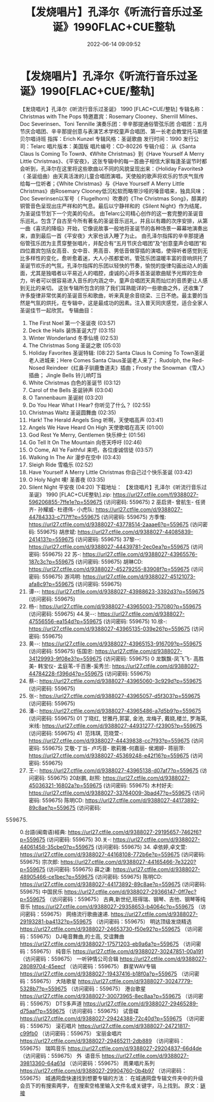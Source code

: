 ﻿---
title: 【发烧唱片】孔泽尔《听流行音乐过圣诞》1990FLAC+CUE整轨
date: 2022-06-14 09:09:52
categories: 古典音乐、新世纪、纯音雅乐
tags: 纯音雅乐
---
# 【发烧唱片】孔泽尔《听流行音乐过圣诞》1990[FLAC+CUE/整轨]

【发烧唱片】孔泽尔《听流行音乐过圣诞》 1990
[FLAC+CUE/整轨]
专辑名称：Christmas with The
Pops
特邀嘉宾：Rosemary Clooney、Sherrill
Milnes、Doc Severinsen、Toni Tennille
演奏乐团：辛辛那提通俗管弦乐团
合唱团：五月节庆合唱团、辛辛那提创意与表演艺术学校童声合唱团、第一长老会教堂托马斯堡贝尔唱诗班
指挥：Erich Kunzel
专辑风格：圣诞歌曲
发行时间：1990
发行公司：Telarc
唱片版本：美国版
唱片编号：CD-80226
专辑介绍：
从《Santa Claus Is Coming To
Town》、《White Christmas》到《Have Yourself A Merry Little
Christmas》、《平安夜》，这张专辑中的每一首曲子相信大家每逢圣诞节时都会听到，孔泽尔在这里将这些歌曲以不同的风貌呈现出来：《Holiday
Favorites》（ 圣诞组曲）由天真活泼的儿童合唱团演唱，天使般的歌声将欢乐的节庆气氛传给每一位听者；《White
Christmas》与《Have Yourself A Merry Little Christmas》由Rosemary
Clooney低沉松软而略带沙哑的嗓音唱来，独具风味；Doc Severinsen以军号（ Flugelhorn）吹奏的《The
Christmas Song》，醇美的铜管音色呈现出庄严祥和的气息。最后以宁静祥和的《Silent
Night》作为结尾，为圣诞佳节划下一个完美的句点。
由Telarc公司精心创作的这一套完整的圣诞音乐巡礼。包含了自古至今所有著名的圣诞音乐巡礼，并且以有趣的次序安排，从第一曲《喜讯的降临》开始，它像说故事一般地将圣诞节的各种场景一幕幕地演奏出来，直到最后一首《平安夜》大家也该入睡了为止。
由孔泽尔指挥的辛辛那提通俗管弦乐团为主贯穿整张唱片，并配合有“五月节庆合唱团”及“创意童声合唱团”和四位嘉宾包括女高音、女中音、男高音、男低音做穿插的演唱，使得听者感觉到无比多样性的变化，愈听愈着迷，大人小孩都爱听。管弦乐团温暖丰富的音响烘托了圣诞节欢乐的气氛，孔泽尔指挥的乐团以轻快的节奏，愉悦的旋律勾画出动人的画面，尤其是独唱者以平易近人的唱腔，虔诚的心将多首圣诞歌曲赋予光辉的生命力，听者可以很容易进入音乐的内涵之中，童声合唱团天真而灿烂的音质更让人感到无比的亲切。
这张专辑所包含的除了我们耳熟能详的一些歌曲之外，还收集了许多旋律非常优美的圣诞音乐和歌曲，听来真是余音绕梁、三日不绝。最主要的当然是气氛的烘托，在专辑中，这是最成功的因素。注入普天同庆感觉，适合全家人圣诞佳节一起欣赏。
专辑曲目：
01. The First Noel 第一个圣诞夜
(03:57)
02. Deck the Halls 装饰圣诞大厅
(03:15)
03. Winter Wonderland 冬季仙境
(02:53)
04. The Christmas Song 圣诞之歌
(05:03)
05. Holiday Favorites 圣诞特辑:
(08:22)
Santa Claus Is Coming To Town圣诞老人进城来；Here Comes
Santa Claus圣诞老人来了；
Rudolph, the Red-Nosed
Reindeer《红鼻子驯鹿鲁道夫》插曲；Frosty the Snowman《雪人》插曲；
Jingle Bells 铃儿响叮当
06. White Christmas 白色的圣诞节
(03:12)
07. Carol of the Bells 圣诞钟声
(03:04)
08. O Tannenbaum 圣诞树
(03:20)
09. Do You Hear What I Hear?
你听见了什么？ (02:55)
10. Christmas Waltz 圣诞圆舞曲
(02:35)
11. Hark! The Herald Angels
Sing 听啊，天使唱高声 (03:41)
12. Angels We Have Heard On
High 天使歌唱在高天 (01:00)
13. God Rest Ye Merry,
Gentlemen 快乐绅士 (01:56)
14. Go Tell It On The Mountain
向苍天呼吁 (02:46)
15. O Come, All Ye Faithful
来吧，各位虔诚信徒 (03:57)
16. Walking In The Air 漫步在空中
(03:43)
17. Sleigh Ride 雪橇乐
(02:52)
18. Have Yourself A Merry
Little Christmas 你自己过个快乐圣诞 (03:42)
19. O Holy Night 噢! 圣善夜
(03:35)
20. Silent Night 平安夜
(04:20)
下载地址：
【发烧唱片】孔泽尔《听流行音乐过圣诞》 1990 [FLAC+CUE整轨].zip: https://url27.ctfile.com/f/9388027-596206855-7ffe1e?p=559675
(访问密码: 559675)
2 巫启贤- 曾航生- 任贤齐- 孙耀威- 杜德伟- 小虎队: https://url27.ctfile.com/d/9388027-44784333-c717ff?p=559675
(访问密码: 559675)
方季惟: https://url27.ctfile.com/d/9388027-43778514-2aaae6?p=559675
(访问密码: 559675)
胡彦斌: https://url27.ctfile.com/d/9388027-44085839-241413?p=559675
(访问密码: 559675)
37黎--: https://url27.ctfile.com/d/9388027-44439781-2ec0ea?p=559675
(访问密码: 559675)
22 苏-: https://url27.ctfile.com/d/9388027-43965576-187c3c?p=559675
(访问密码: 559675)
胡琳CD: https://url27.ctfile.com/d/9388027-45279255-83908f?p=559675
(访问密码: 559675)
游鸿明: https://url27.ctfile.com/d/9388027-45121073-afa8c9?p=559675
(访问密码: 559675)
24. 谭--: https://url27.ctfile.com/d/9388027-43988623-3392d3?p=559675
(访问密码: 559675)
06. 杨-: https://url27.ctfile.com/d/9388027-43965003-757080?p=559675
(访问密码: 559675)
44.吴--: https://url27.ctfile.com/d/9388027-47556556-ea154d?p=559675
(访问密码: 559675)
10.徐-: https://url27.ctfile.com/d/9388027-43965135-039e26?p=559675
(访问密码: 559675)
15. 黄--: https://url27.ctfile.com/d/9388027-43965153-916709?p=559675
(访问密码: 559675)
伍国忠: https://url27.ctfile.com/d/9388027-34129993-9f08e3?p=559675
(访问密码: 559675)
0 龙飘飘-凤飞飞- 高胜美- 韩宝仪-
孟庭苇-千百惠-奚秀兰: https://url27.ctfile.com/d/9388027-44784228-f396d4?p=559675
(访问密码: 559675)
07. 蔡-: https://url27.ctfile.com/d/9388027-43965060-3c929d?p=559675
(访问密码: 559675)
03. 张-: https://url27.ctfile.com/d/9388027-43965057-d5f303?p=559675
(访问密码: 559675)
20. 潘-: https://url27.ctfile.com/d/9388027-43965486-a7d5b9?p=559675
(访问密码: 559675)
01 丁晓红, 甘雅丹,郭宴, 金池, 龙梅子, 戴娆,楼兰, 罗海英,米线: https://url27.ctfile.com/d/9388027-44931277-f23905?p=559675
(访问密码: 559675)
41  范玮琪, 范晓萱-: https://url27.ctfile.com/d/9388027-44439838-cc7f93?p=559675
(访问密码: 559675)
艾敬-丁当- 卢巧音- 歌莉雅-何嘉丽- 侯湘婷- 蒋丽萍: https://url27.ctfile.com/d/9388027-45369248-e42f16?p=559675
(访问密码: 559675)
11. 王-: https://url27.ctfile.com/d/9388027-43965138-d07af7?p=559675
(访问密码: 559675)
20赵鹏, 赵照: https://url27.ctfile.com/d/9388027-45036321-16802a?p=559675
(访问密码: 559675)
木村好夫: https://url27.ctfile.com/d/9388027-33764009-3bad47?p=559675
(访问密码: 559675)
陈明CD:
https://url27.ctfile.com/d/9388027-44173892-89c8ae?p=559675
(访问密码:
559675)
0.台語(闽南语)經典: https://url27.ctfile.com/d/9388027-29195657-7462f6?p=559675
(访问密码: 559675)
30.关-: https://url27.ctfile.com/d/9388027-44061458-35cbe0?p=559675
(访问密码: 559675)
34. 卓依婷,卓文萱: https://url27.ctfile.com/d/9388027-44168108-772b6e?p=559675
(访问密码: 559675)
宗次郎: https://url27.ctfile.com/d/9388027-44165466-7e3220?p=559675
(访问密码: 559675)
薛之谦: https://url27.ctfile.com/d/9388027-48905466-ce1bec?p=559675
(访问密码: 559675)
陈明CD: https://url27.ctfile.com/d/9388027-44173892-89c8ae?p=559675
(访问密码: 559675)
中国民乐
https://url27.ctfile.com/d/9388027-29366147-0ff7ec?p=559675
（访问密码：559675）
古典,新世纪,班得瑞、钢琴、吉他、钢琴等纯音乐
https://url27.ctfile.com/d/9388027-29358653-b4064c?p=559675
（访问密码：559675）
网络流行歌曲速递.
https://url27.ctfile.com/d/9388027-29193281-ba4132?p=559675
（访问密码：559675）
明达顶级发烧精选
https://url27.ctfile.com/d/9388027-24653730-f50e92?p=559675
（访问密码：559675）
DJ电音舞曲,的士高, 交谊舞曲
https://url27.ctfile.com/d/9388027-17571203-eb9a6a?p=559675
（访问密码：559675）
纯音乐
https://url27.ctfile.com/d/9388027-30247851-00a191
（访问密码：559675）
一听钟情公司合辑
https://url27.ctfile.com/d/9388027-28089704-45eecf
（访问密码：559675）
群星WAV专辑
https://url27.ctfile.com/d/9388027-19437416-b18f0a?p=559675
（访问密码：559675）
大陆歌星
https://url27.ctfile.com/d/9388027-30247779-5328b7?p=559675
（访问密码：559675）
港台歌星
https://url27.ctfile.com/d/9388027-30073965-8ec8aa?p=559675
（访问密码：559675）
DTS多声道
https://url27.ctfile.com/d/9388027-29465289-d75aaf?p=559675
（访问密码：559675）
试音碟
https://url27.ctfile.com/d/9388027-29424388-72c40d?p=559675
（访问密码：559675）
滚石唱片
https://url27.ctfile.com/d/9388027-24721817-c99fb0
（访问密码：559675）
宝丽金唱片
https://url27.ctfile.com/d/9388027-29465211-2db889
（访问密码：559675）
瑞鸣音乐
https://url27.ctfile.com/d/9388027-29204837-66d4de
（访问密码：559675）
外  语音乐
https://url27.ctfile.com/d/9388027-39813360-64a61d
（访问密码：559675）
雨果唱片系列
https://url27.ctfile.com/d/9388027-29904760-0b4b97
（访问密码：559675）
城通网盘快速找到想要专辑的方法：
在城通网盘专辑文件夹中的升级会员下的有搜索两字，
在搜索空格里输入文件名或关键字，马上找到。
原文：[链接](https://blog.sina.com.cn/s/blog_1647c7e7601030xrn.html)